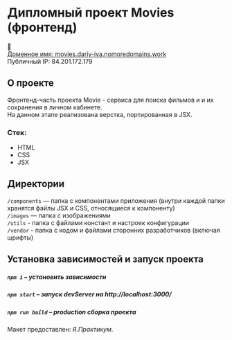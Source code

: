 # Дипломный проект Movies (фронтенд)
📧  
[Доменное имя: movies.dariy-iva.nomoredomains.work](https://movies.dariy-iva.nomoredomains.work/)  
Публичный IP: 84.201.172.179

## О проекте

Фронтенд-часть проекта Movie - сервиса для поиска фильмов и и их сохранения в личном кабинете.  
На данном этапе реализована верстка, портированная в JSX.

### Стек:

* HTML
* CSS
* JSX

## Директории

`/components` — папка с компонентами приложения (внутри каждой папки хранятся файлы JSX и CSS, относящиеся к компоненту)  
`/images` — папка с изображениями  
`/utils` - папка с файлами констант и настроек конфигурации  
`/vendor` - папка с кодом и файлами сторонних разработчиков (включая шрифты)  

## Установка зависимостей и запуск проекта

##### `npm i` – установить зависимости

##### `npm start` – запуск devServer на http://localhost:3000/

##### `npm run build` – production сборка проекта


Макет предоставлен: _Я.Практикум_.
